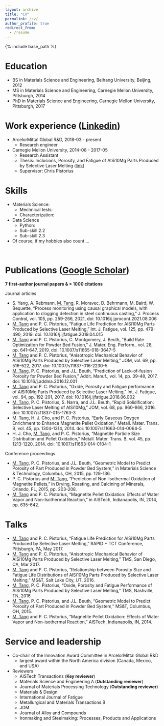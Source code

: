 ```yaml
---
layout: archive
title: "CV"
permalink: /cv/
author_profile: true
redirect_from:
  - /resume
---
```


{% include base_path %}

Education
======
- BS in Materials Science and Engineering, Beihang University, Beijing, 2012
- MS in Materials Science and Engineering, Carnegie Mellon University, Pittsburgh, 2014
- PhD in Materials Science and Engineering, Carnegie Mellon University, Pittsburgh, 2017


Work experience ([Linkedin](https://www.linkedin.com/in/tangming1990/))
======

* ArcelorMittal Global R&D, 2018-03 - present
  * Research engineer
* Carnegie Mellon University, 2014-08 - 2017-05
  * Research Assistant
  * Thesis: Inclusions, Porosity, and Fatigue of AlSi10Mg Parts Produced by Selective Laser Melting ([link](https://kilthub.cmu.edu/articles/thesis/Inclusions_Porosity_and_Fatigue_of_AlSi10Mg_Parts_Produced_by_Selective_Laser_Melting/6720185))
  * Supervisor: Chris Pistorius


Skills
======
* Materials Science:
  * Mechnical tests:
  * Characterization:
* Data Science
  * Python:
  * Sub-skill 2.2
  * Sub-skill 2.3
* Of course, if my hobbies also count ...
<br/>

Publications ([Google Scholar](https://scholar.google.com/citations?user=Bt8IkjIAAAAJ&hl=en))
======
**7 first-author journal papers & > 1000 citations**

Journal articles
- S. Yang, A. Rebmann, <ins>M. Tang</ins>, R. Moravec, D. Behrmann, M. Baird, W. Bequette, “Process monitoring using causal graphical models, with application to clogging detection in steel continuous casting,” J. Process Control, vol. 105, pp. 259-266, 2021, doi: 10.1016/j.jprocont.2021.08.006
- <ins>M. Tang</ins> and P. C. Pistorius, “Fatigue Life Prediction for AlSi10Mg Parts Produced by Selective Laser Melting,” Int. J. Fatigue, vol. 125, pp. 479-490, 2019. doi: 10.1016/j.ijfatigue.2019.04.015
- <ins>M. Tang</ins> and P. C. Pistorius, C. Montgomery, J. Beuth, “Build Rate Optimization for Powder Bed Fusion,” J. Mater. Eng. Perform., vol. 28, pp. 641–647, 2019. doi: 10.1007/s11665-018-3647-5
- <ins>M. Tang</ins> and P. C. Pistorius, “Anisotropic Mechanical Behavior of AlSi10Mg Parts Produced by Selective Laser Melting,” JOM, vol. 69, pp. 516–522, 2017. doi: 10.1007/s11837-016-2230-5
- <ins>M. Tang</ins>, P. C. Pistorius, and J.L. Beuth, “Prediction of Lack-of-fusion Porosity for Powder Bed Fusion,” Addit. Manuf., vol. 14, pp. 39-48, 2017. doi: 10.1016/j.addma.2016.12.001
- <ins>M. Tang</ins> and P. C. Pistorius, “Oxide, Porosity and Fatigue performance of AlSi10Mg Parts Produced by Selective Laser Melting,” Int. J. Fatigue, vol. 94, pp. 192-201, 2017. doi: 10.1016/j.ijfatigue.2016.06.002
- <ins>M. Tang</ins>, P. C. Pistorius, S. Narra, and J.L. Beuth, “Rapid Solidification: Selective Laser Melting of AlSi10Mg,” JOM, vol. 68, pp. 960-966, 2016. doi: 10.1007/s11837-015-1763-3
- <ins>M. Tang</ins>, H. J. Cho, and P. C. Pistorius, “Early Gaseous Oxygen Enrichment to Enhance Magnetite Pellet Oxidation,” Metall. Mater. Trans. B, vol. 45, pp. 1304-1314, 2014. doi: 10.1007/s11663-014-0064-5
- H. J. Cho, <ins>M. Tang</ins>, and P. C. Pistorius, “Magnetite Particle Size Distribution and Pellet Oxidation,” Metall. Mater. Trans. B, vol. 45, pp. 1213-1220, 2014. doi: 10.1007/s11663-014-0104-1


Conference proceedings
- <ins>M. Tang</ins>, P. C. Pistorius, and J.L. Beuth, “Geometric Model to Predict Porosity of Part Produced in Powder Bed System,” in Materials Science & Technology, Columbus, OH, 2015, pp. 129-136.
- P. C. Pistorius and <ins>M. Tang</ins>, “Prediction of Non-Isothermal Oxidation of Magnetite Pellets,” in Drying, Roasting, and Calcining of Minerals, Orlando, FL, 2015, pp. 203-208.
- <ins>M. Tang</ins> and P. C. Pistorius, “Magnetite Pellet Oxidation: Effects of Water Vapor and Non-Isothermal Reaction,” in AISTech, Indianapolis, IN, 2014, pp. 635-642.


<!--
  <ul>{% for post in site.publications %}
    {% include archive-single-cv.html %}
  {% endfor %}</ul>
-->

Talks
======
- <ins>M. Tang</ins> and P. C. Pistorius, “Fatigue Life Prediction for AlSi10Mg Parts Produced by Selective Laser Melting,” RAPID + TCT Conference, Pittsburgh, PA, May 2017.
- <ins>M. Tang</ins> and P. C. Pistorius, “Anisotropic Mechanical Behavior of AlSi10Mg Parts Produced by Selective Laser Melting,” TMS, San Diego, CA, Mar 2017.
- <ins>M. Tang</ins> and P. C. Pistorius, “Relationship between Porosity Size and Fatigue Life Distributions of AlSi10Mg Parts Produced by Selective Laser Melting,” MS&T, Salt Lake City, UT, 2016.
- <ins>M. Tang</ins>, P. C. Pistorius, “Oxide, Porosity and Fatigue Performance of AlSi10Mg Parts Produced by Selective Laser Melting,” TMS, Nashville, TN, 2016.
- <ins>M. Tang</ins>, P. C. Pistorius, and J.L. Beuth, “Geometric Model to Predict Porosity of Part Produced in Powder Bed System,” MS&T, Columbus, OH, 2015.
- <ins>M. Tang</ins> and P. C. Pistorius, “Magnetite Pellet Oxidation: Effects of Water Vapor and Non-isothermal Reaction,” AISTech, Indianapolis, IN, 2014.

<!--
  <ul>{% for post in site.talks %}
    {% include archive-single-talk-cv.html %}
  {% endfor %}</ul>
-->


<!--
Teaching
======
  <ul>{% for post in site.teaching %}
    {% include archive-single-cv.html %}
  {% endfor %}</ul>
-->


Service and leadership
======
  - Co-chair of the Innovation Award Committee in ArcelorMittal Global R&D
    - largest award within the North America division (Canada, Mexico, and USA)
  - Reviewers
    - AISTech Transactions (**Key reviewer**)
    - Materials Science and Engineering A (**Outstanding reviewer**)
    - Journal of Materials Processing Technology (**Outstanding reviewer**)
    - Materials & Design
    - International Journal of Fatigue
    - Metallurgical and Materials Transactions B
    - JOM
    - Journal of Alloy and Compounds
    - Ironmaking and Steelmaking: Processes, Products and Applications
